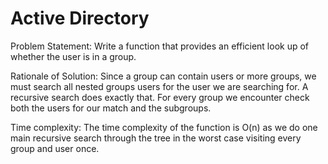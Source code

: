 
# Active Directory

Problem Statement: Write a function that provides an efficient look up of whether the user is in a group.

Rationale of Solution:
  Since a group can contain users or more groups, we must search all nested groups users for the user we are searching for. A recursive search does exactly that. For every group we encounter check both the users for our match and the subgroups.

Time complexity:
  The time complexity of the function is O(n) as we do one main recursive search through the tree in the worst case visiting every group and user once.
